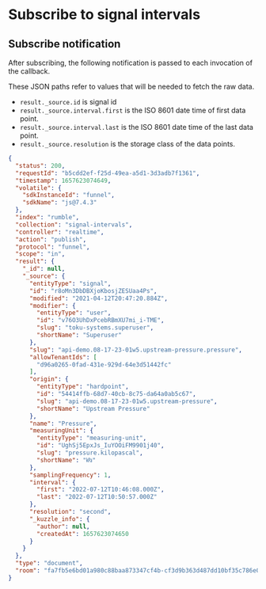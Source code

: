 # Subscribe to signal intervals

## Subscribe notification

After subscribing, the following notification is passed to each invocation of the callback.

These JSON paths refer to values that will be needed to fetch the raw data.

- `result._source.id` is signal id
- `result._source.interval.first` is the ISO 8601 date time of first data point.
- `result._source.interval.last` is the ISO 8601 date time of the last data point.
- `result._source.resolution` is the storage class of the data points.

```json
{
  "status": 200,
  "requestId": "b5cdd2ef-f25d-49ea-a5d1-3d3adb7f1361",
  "timestamp": 1657623074649,
  "volatile": {
    "sdkInstanceId": "funnel",
    "sdkName": "js@7.4.3"
  },
  "index": "rumble",
  "collection": "signal-intervals",
  "controller": "realtime",
  "action": "publish",
  "protocol": "funnel",
  "scope": "in",
  "result": {
    "_id": null,
    "_source": {
      "entityType": "signal",
      "id": "r8oMn3DbDBXjoKbosjZESUaa4Ps",
      "modified": "2021-04-12T20:47:20.884Z",
      "modifier": {
        "entityType": "user",
        "id": "v76O3UhDxPcebRBmXU7mi_i-TME",
        "slug": "toku-systems.superuser",
        "shortName": "Superuser"
      },
      "slug": "api-demo.08-17-23-01w5.upstream-pressure.pressure",
      "allowTenantIds": [
        "d96a0265-0fad-431e-929d-64e3d51442fc"
      ],
      "origin": {
        "entityType": "hardpoint",
        "id": "54414ffb-68d7-40cb-8c75-da64a0ab5c67",
        "slug": "api-demo.08-17-23-01w5.upstream-pressure",
        "shortName": "Upstream Pressure"
      },
      "name": "Pressure",
      "measuringUnit": {
        "entityType": "measuring-unit",
        "id": "UghSj5EpxJs_IuYOOiFM9901j40",
        "slug": "pressure.kilopascal",
        "shortName": "㎪"
      },
      "samplingFrequency": 1,
      "interval": {
        "first": "2022-07-12T10:46:08.000Z",
        "last": "2022-07-12T10:50:57.000Z"
      },
      "resolution": "second",
      "_kuzzle_info": {
        "author": null,
        "createdAt": 1657623074650
      }
    }
  },
  "type": "document",
  "room": "fa7fb5e6bd01a980c88baa873347cf4b-cf3d9b363d487dd10bf35c786e06879b"
}
```
